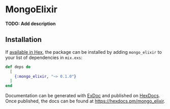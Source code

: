 # MongoElixir

**TODO: Add description**

## Installation

If [available in Hex](https://hex.pm/docs/publish), the package can be installed
by adding `mongo_elixir` to your list of dependencies in `mix.exs`:

```elixir
def deps do
  [
    {:mongo_elixir, "~> 0.1.0"}
  ]
end
```

Documentation can be generated with [ExDoc](https://github.com/elixir-lang/ex_doc)
and published on [HexDocs](https://hexdocs.pm). Once published, the docs can
be found at <https://hexdocs.pm/mongo_elixir>.

